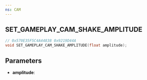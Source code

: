 ```yaml
---
ns: CAM
---
```

## SET_GAMEPLAY_CAM_SHAKE_AMPLITUDE

```c
// 0x570E35F5C4A44838 0x9219D44A
void SET_GAMEPLAY_CAM_SHAKE_AMPLITUDE(float amplitude);
```

## Parameters
* **amplitude**:
